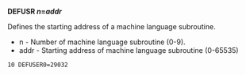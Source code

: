 **DEFUSR *n*=*addr***

Defines the starting address of a machine language subroutine.

- n     - Number of machine language subroutine (0-9).
- addr  - Starting address of machine language subroutine (0-65535)

```ecb2
10 DEFUSER0=29032
```
